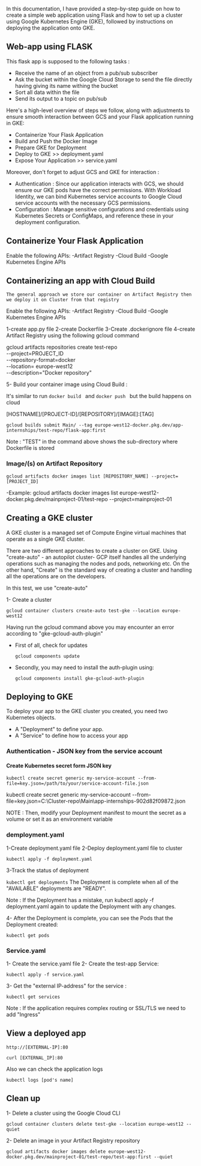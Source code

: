 In this documentation, I have provided a step-by-step guide on how to create a simple web application using Flask and how to set up a cluster using Google Kubernetes Engine (GKE), followed by instructions on deploying the application onto GKE.

## Web-app using FLASK 
This flask app is supposed to the following tasks :
    
- Receive the name of an object from a pub/sub subscriber
- Ask the bucket within the Google Cloud Storage to send the file directly having giving its name withing the bucket 
- Sort all data within the file
- Send its output to a topic on pub/sub
 
 
 Here's a high-level overview of steps we follow, along with adjustments to ensure smooth interaction between GCS and your Flask application running in GKE:
- Containerize Your Flask Application
- Build and Push the Docker Image
- Prepare GKE for Deployment
- Deploy to GKE >> deployment.yaml
- Expose Your Application >> service.yaml

Moreover, don't forget to adjust GCS and GKE for interaction :
- Authentication :
        Since our application interacts with GCS, we should ensure our GKE pods have the correct permissions. With Workload Identity, we can bind Kubernetes service accounts to Google Cloud service accounts with the necessary GCS permissions.
- Configuration :
        Manage sensitive configurations and credentials using Kubernetes Secrets or ConfigMaps, and reference these in your deployment configuration.

## Containerize Your Flask Application

Enable the following APIs:
-Artifact Registry
-Cloud Build
-Google Kubernetes Engine APIs


## Containerizing an app with Cloud Build

```The general approach we store our container on Artifact Registry then we deploy it on Cluster from that registry ```

Enable the following APIs:
-Artifact Registry
-Cloud Build
-Google Kubernetes Engine APIs

1-create app.py file
2-create Dockerfile
3-Create .dockerignore file
4-create Artifact Registry using the following gcloud command

gcloud artifacts repositories create test-repo \
    --project=PROJECT_ID \
    --repository-format=docker \
    --location= europe-west12 \
    --description="Docker repository"

5- Build your container image using Cloud Build :

It's similar to run ```docker build ``` and ```docker push ``` but the build happens on cloud



[HOSTNAME]/[PROJECT-ID]/[REPOSITORY]/[IMAGE]:[TAG]

```gcloud builds submit Main/ --tag europe-west12-docker.pkg.dev/app-internships/test-repo/flask-app:first```

Note : "TEST" in the command above shows the sub-directory where Dockerfile is stored

### Image/(s) on Artifact Repository 

```gcloud artifacts docker images list [REPOSITORY_NAME] --project=[PROJECT_ID]```

-Example:
 gcloud artifacts docker images list europe-west12-docker.pkg.dev/mainproject-01/test-repo --project=mainproject-01

## Creating a GKE cluster

A GKE cluster is a managed set of Compute Engine virtual machines that operate as a single GKE cluster.

There are two different approaches to create a cluster on GKE. Using "create-auto" - an autopilot cluster- GCP itself handles all the underlying operations such as managing the nodes and pods, networking etc. On the other hand, "Create" is the standard way of creating a cluster and handling all the operations are on the developers.

In this test, we use "create-auto" 

1- Create a cluster

```gcloud container clusters create-auto test-gke --location europe-west12```

Having run the gcloud command above you may encounter an error according to "gke-gcloud-auth-plugin"
- First of all, check for updates
  
  ```gcloud components update ```

- Secondly, you may need to install the auth-plugin using: 
  
  ```gcloud components install gke-gcloud-auth-plugin```


## Deploying to GKE

To deploy your app to the GKE cluster you created, you need two Kubernetes objects.

- A "Deployment" to define your app.
- A "Service" to define how to access your app

### Authentication - JSON key from the service account 

#### Create Kubernetes secret form JSON key

```kubectl create secret generic my-service-account --from-file=key.json=/path/to/your/service-account-file.json ```

kubectl create secret generic my-service-account --from-file=key.json=C:\Cluster-repo\Main\app-internships-902d82f09872.json

NOTE : 
        Then, modify your Deployment manifest to mount the secret as a volume or set it as an environment variable

### demployment.yaml

1-Create deployment.yaml file 
2-Deploy deployment.yaml file to cluster
 
  ```kubectl apply -f deployment.yaml```

3-Track the status of deployment

```kubectl get deployments```
The Deployment is complete when all of the "AVAILABLE" deployments are "READY".

Note : If the Deployment has a mistake, run kubectl apply -f deployment.yaml again to update the Deployment with any changes.

4- After the Deployment is complete, you can see the Pods that the Deployment created:

```kubectl get pods```

### Service.yaml

1- Create the service.yaml file
2- Create the test-app Service:

  ```kubectl apply -f service.yaml```

3- Get the "external IP-address" for the service : 

  ```kubectl get services```

Note : If the application requires complex routing or SSL/TLS we need to add "Ingress"

## View a deployed app

 ```http://[EXTERNAL-IP]:80```

 ```curl [EXTERNAL_IP]:80```

 Also we can check the application logs 

 ```kubectl logs [pod's name]```

## Clean up

1- Delete a cluster using the Google Cloud CLI

```gcloud container clusters delete test-gke --location europe-west12 --quiet```

2-  Delete an image in your Artifact Registry repository

```gcloud artifacts docker images delete europe-west12-docker.pkg.dev/mainproject-01/test-repo/test-app:first --quiet```